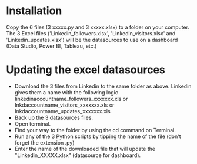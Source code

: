 # Installation
Copy the 6 files (3 xxxxx.py and 3 xxxxx.xlsx) to a folder on your computer. 
The 3 Excel files ('Linkedin_followers.xlsx', 'Linkedin_visitors.xlsx' and 'Linkedin_updates.xlsx') will be the datasources to use on a dashboard (Data Studio, Power BI, Tableau, etc.)

# Updating the excel datasources
- Download the 3 files from Linkedin to the same folder as above. Linkedin gives them a name with the following logic linkedinaccountname_followers_xxxxxxx.xls or lnkdaccountname_visitors_xxxxxxx.xls or lnkdaccountname_updates_xxxxxxx.xls
- Back up the 3 datasources files.
- Open terminal.
- Find your way to the folder by using the cd command on Terminal.
- Run any of the 3 Python scripts by tipping the name of the file (don't forget the extension .py)
- Enter the name of the downloaded file that will update the "Linkedin_XXXXX.xlsx" (datasource for dashboard).
